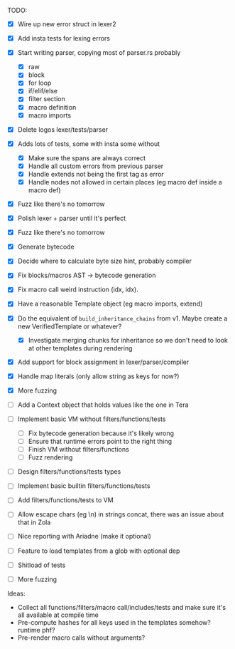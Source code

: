 TODO:

- [x] Wire up new error struct in lexer2
- [x] Add insta tests for lexing errors
- [x] Start writing parser, copying most of parser.rs probably
  - [x] raw
  - [x] block
  - [x] for loop
  - [x] if/elif/else
  - [x] filter section
  - [x] macro definition
  - [x] macro imports
- [x] Delete logos lexer/tests/parser
- [x] Adds lots of tests, some with insta some without 
  - [x] Make sure the spans are always correct
  - [x] Handle all custom errors from previous parser
  - [x] Handle extends not being the first tag as error
  - [x] Handle nodes not allowed in certain places (eg macro def inside a macro def)
- [x] Fuzz like there's no tomorrow
- [x] Polish lexer + parser until it's perfect
- [x] Fuzz like there's no tomorrow
- [x] Generate bytecode
- [x] Decide where to calculate byte size hint, probably compiler
- [x] Fix blocks/macros AST -> bytecode generation
- [x] Fix macro call weird instruction (idx, idx).
- [x] Have a reasonable Template object (eg macro imports, extend)
- [x] Do the equivalent of `build_inheritance_chains` from v1. Maybe create a new VerifiedTemplate or whatever?
  - [x] Investigate merging chunks for inheritance so we don't need to look at other templates during rendering
- [x] Add support for block assignment in lexer/parser/compiler
- [x] Handle map literals (only allow string as keys for now?)
- [x] More fuzzing
- [ ] Add a Context object that holds values like the one in Tera
- [ ] Implement basic VM without filters/functions/tests
  - [ ] Fix bytecode generation because it's likely wrong
  - [ ] Ensure that runtime errors point to the right thing
  - [ ] Finish VM without filters/functions
  - [ ] Fuzz rendering
- [ ] Design filters/functions/tests types
- [ ] Implement basic builtin filters/functions/tests
- [ ] Add filters/functions/tests to VM
- [ ] Allow escape chars (eg \n) in strings concat, there was an issue about that in Zola
- [ ] Nice reporting with Ariadne (make it optional)
- [ ] Feature to load templates from a glob with optional dep
- [ ] Shitload of tests
- [ ] More fuzzing


Ideas:

- Collect all functions/filters/macro call/includes/tests and make sure it's all available at compile time
- Pre-compute hashes for all keys used in the templates somehow? runtime phf?
- Pre-render macro calls without arguments?